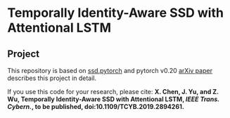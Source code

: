 # Temporally Identity-Aware SSD with Attentional LSTM
## Project
This repository is based on [ssd.pytorch](https://github.com/amdegroot/ssd.pytorch) and pytorch v0.20 [arXiv paper](https://arxiv.org/abs/1803.00197) describes this project in detail.

If you use this code for your research, please cite:
**X. Chen, J. Yu, and Z. Wu, Temporally Identity-Aware SSD with Attentional LSTM, *IEEE Trans. Cybern.*, to be published, doi:10.1109/TCYB.2019.2894261.**
